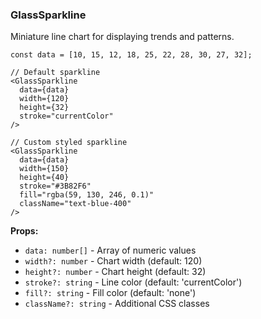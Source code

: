 ### GlassSparkline

Miniature line chart for displaying trends and patterns.

```tsx
const data = [10, 15, 12, 18, 25, 22, 28, 30, 27, 32];

// Default sparkline
<GlassSparkline
  data={data}
  width={120}
  height={32}
  stroke="currentColor"
/>

// Custom styled sparkline
<GlassSparkline
  data={data}
  width={150}
  height={40}
  stroke="#3B82F6"
  fill="rgba(59, 130, 246, 0.1)"
  className="text-blue-400"
/>
```

**Props:**
- `data: number[]` - Array of numeric values
- `width?: number` - Chart width (default: 120)
- `height?: number` - Chart height (default: 32)
- `stroke?: string` - Line color (default: 'currentColor')
- `fill?: string` - Fill color (default: 'none')
- `className?: string` - Additional CSS classes
